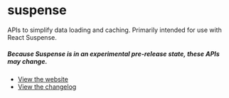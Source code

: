 # suspense

APIs to simplify data loading and caching. Primarily intended for use with React Suspense.

##### Because Suspense is in an experimental pre-release state, these APIs may change.

* [View the website](https://suspense-npm.vercel.app/)
* [View the changelog](https://github.com/bvaughn/suspense/blob/main/packages/suspense/CHANGELOG.md)
